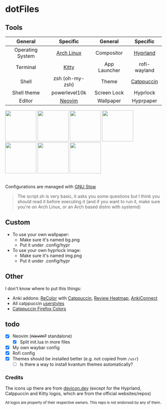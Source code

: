 # dotFiles

## Tools
| General          | Specific                            | General      | Specific                                    |
|:----------------:|:-----------------------------------:|:------------:|:-------------------------------------------:|
| Operating System | [Arch Linux](https://archlinux.org) | Compositor   | [Hyprland](https://hyprland.org)            |
| Terminal         | [Kitty](https://sw.kovidgoyal.net/kitty)| App Launcher | rofi-wayland                                |
| Shell            | zsh (oh-my-zsh)                     | Theme        | [Catppuccin](https://github.com/catppuccin) |
| Shell theme      | powerlevel10k                       | Screen Lock  | Hyprlock                                    |
| Editor           | [Neovim](https://neovim.io)         | Wallpaper    | Hyprpaper                                   |

<div>
   <img width="100" src="https://cdn.jsdelivr.net/gh/devicons/devicon@latest/icons/archlinux/archlinux-original.svg" />
   <img width="100" height="100" src="https://wiki.hyprland.org/favicon.svg" />
   <img width="100" src="https://sw.kovidgoyal.net/kitty/_static/kitty.svg" />
   <img width="100" src="https://cdn.jsdelivr.net/gh/devicons/devicon@latest/icons/neovim/neovim-original.svg" />
   <img width="100" src="https://cdn.jsdelivr.net/gh/devicons/devicon@latest/icons/lua/lua-original.svg" />
   <img width="100" src="https://cdn.jsdelivr.net/gh/devicons/devicon@latest/icons/css3/css3-original.svg" />
   <img width="100" src="https://raw.githubusercontent.com/catppuccin/catppuccin/main/assets/logos/exports/1544x1544_circle.png" />
</div>
<br />

Configurations are managed with [GNU Stow](https://www.gnu.org/software/stow)

> The script.sh is very basic, it asks you some questions but I think you should read it before executing it (and if you want to run it, make sure you're on Arch Linux, or an Arch based distro with systemd)

## Custom
- To use your own wallpaper:
   - Make sure it's named bg.png
   - Put it under .config/hypr
- To use your own hyprlock image:
   - Make sure it's named img.png
   - Put it under .config/hypr

## Other
I don't know where to put this things:
- Anki addons: [ReColor](https://ankiweb.net/shared/info/688199788) with [Catppuccin](https://github.com/catppuccin/anki), [Review Heatmap](https://ankiweb.net/shared/info/1771074083), [AnkiConnect](https://ankiweb.net/shared/info/2055492159)
- All catppuccin [userstyles](https://github.com/catppuccin/userstyles)
- [Catppuccin Firefox Colors](https://github.com/catppuccin/firefox)

## todo
- [x] Neovim (~~nixvim?~~ standalone)
   - [x] Split init.lua in more files
- [x] My own waybar config
- [x] Rofi config
- [x] Themes should be installed better (e.g. not copied from `/usr`)
   - [ ] Is there a way to install kvantum themes automatically?
     
### Credits
The icons up there are from [devicon.dev](https://devicon.dev) (except for the Hyprland, Catppuccin and Kitty logos, which are from the official websites/repos)

<sup>All logos are property of their respective owners. This repo is not endorsed by any of them.</sup>
